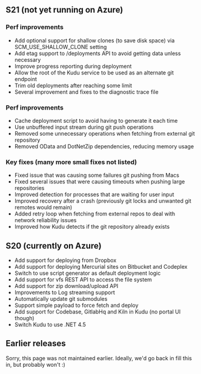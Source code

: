 ## S21 (not yet running on Azure)

### Perf improvements
* Add optional support for shallow clones (to save disk space) via SCM_USE_SHALLOW_CLONE setting
* Add etag support to /deployments API to avoid getting data unless necessary
* Improve progress reporting during deployment
* Allow the root of the Kudu service to be used as an alternate git endpoint
* Trim old deployments after reaching some limit
* Several improvement and fixes to the diagnostic trace file

### Perf improvements
* Cache deployment script to avoid having to generate it each time
* Use unbuffered input stream during git push operations
* Removed some unnecessary operations when fetching from external git repository
* Removed OData and DotNetZip dependencies, reducing memory usage

### Key fixes (many more small fixes not listed)
* Fixed issue that was causing some failures git pushing from Macs
* Fixed several issues that were causing timeouts when pushing large repositories
* Improved detection for processes that are waiting for user input
* Improved recovery after a crash (previously git locks and unwanted git remotes would remain)
* Added retry loop when fetching from external repos to deal with network reliability issues
* Improved how Kudu detects if the git repository already exists

## S20 (currently on Azure)
* Add support for deploying from Dropbox
* Add support for deploying Mercurial sites on Bitbucket and Codeplex
* Switch to use script generator as default deployment logic
* Add support for vfs REST API to access the file system
* Add support for zip download/upload API
* Improvements to Log streaming support
* Automatically update git submodules
* Support simple payload to force fetch and deploy
* Add support for Codebase, GitlabHq and Kiln in Kudu (no portal UI though)
* Switch Kudu to use .NET 4.5

## Earlier releases

Sorry, this page was not maintained earlier. Ideally, we'd go back in fill this in, but probably won't :)
